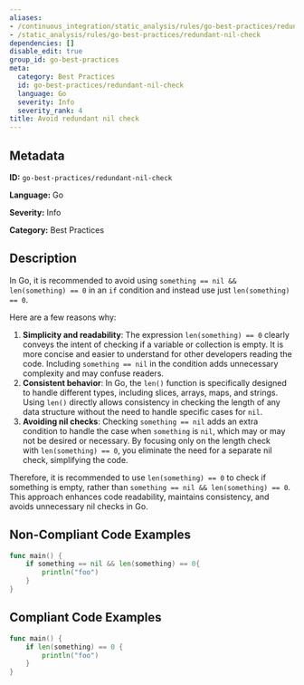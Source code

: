 ```yaml
---
aliases:
- /continuous_integration/static_analysis/rules/go-best-practices/redundant-nil-check
- /static_analysis/rules/go-best-practices/redundant-nil-check
dependencies: []
disable_edit: true
group_id: go-best-practices
meta:
  category: Best Practices
  id: go-best-practices/redundant-nil-check
  language: Go
  severity: Info
  severity_rank: 4
title: Avoid redundant nil check
---
```

<!--  SOURCED FROM https://github.com/DataDog/datadog-static-analyzer-rule-docs -->


## Metadata
**ID:** `go-best-practices/redundant-nil-check`

**Language:** Go

**Severity:** Info

**Category:** Best Practices

## Description
In Go, it is recommended to avoid using `something == nil && len(something) == 0` in an `if` condition and instead use just `len(something) == 0`. 
	
Here are a few reasons why:

1.  **Simplicity and readability**: The expression `len(something) == 0` clearly conveys the intent of checking if a variable or collection is empty. It is more concise and easier to understand for other developers reading the code. Including `something == nil` in the condition adds unnecessary complexity and may confuse readers.
2.  **Consistent behavior**: In Go, the `len()` function is specifically designed to handle different types, including slices, arrays, maps, and strings. Using `len()` directly allows consistency in checking the length of any data structure without the need to handle specific cases for `nil`.
3.  **Avoiding nil checks**: Checking `something == nil` adds an extra condition to handle the case when `something` is `nil`, which may or may not be desired or necessary. By focusing only on the length check with `len(something) == 0`, you eliminate the need for a separate nil check, simplifying the code.

Therefore, it is recommended to use `len(something) == 0` to check if something is empty, rather than `something == nil && len(something) == 0`. This approach enhances code readability, maintains consistency, and avoids unnecessary nil checks in Go.


## Non-Compliant Code Examples
```go
func main() {
    if something == nil && len(something) == 0{
        println("foo")
    }
}
```

## Compliant Code Examples
```go
func main() {
    if len(something) == 0 {
        println("foo")
    }
}
```
